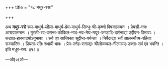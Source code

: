 +++
title = "१८ मधुर-रसः"

+++

अथ **मधुर-रसे** रूप-माधुर्य-लीला-माधुर्य-प्रेम-माधुर्य-सिन्धुः श्री-कृष्णो विषयालम्बनः । प्रेयसी-गणः आश्रयालम्बनः । मुरली-रव-वसन्त-कोकिल-नाद-नव-मेघ-मयूर-कण्ठादि-दर्शनाद्या उद्दीपन-विभावाः । कटाक्ष-हास्यादयोऽनुभावाः । सर्व एव सात्त्विकाः सूद्दीप्त-पर्यन्ताः । निर्वेदाद्याः सर्वे आलस्यौग्र्य-रहिताः सञ्चारिणः । प्रियता-रतिः स्थायी भावः । प्रेम-स्नेह-रागाद्याः श्रीलोज्ज्वल-नीलमण्य्-उक्ताः सर्व एव भवन्ति । इति मधुर-रसः ॥१८॥

—ओ)०(ओ—
